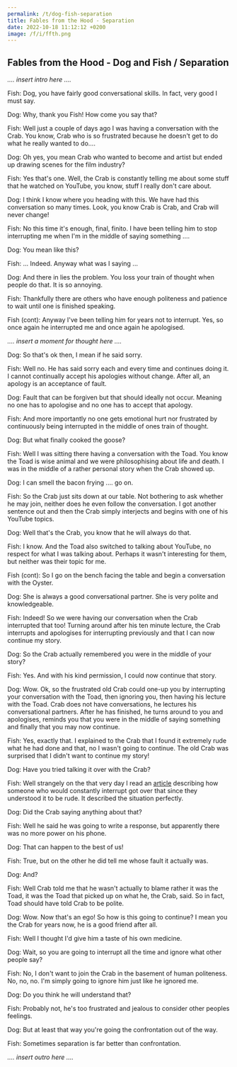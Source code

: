 ```yaml
---
permalink: /t/dog-fish-separation
title: Fables from the Hood - Separation
date: 2022-10-18 11:12:12 +0200
image: /f/i/ffth.png
---
```


## Fables from the Hood - Dog and Fish / Separation

*.... insert intro here ....*

Fish: Dog, you have fairly good conversational skills. In fact, very good I must say.

Dog: Why, thank you Fish! How come you say that?

Fish: Well just a couple of days ago I was having a conversation with the Crab. You know, Crab who is so frustrated because he doesn't get to do what he really wanted to do....

Dog: Oh yes, you mean Crab who wanted to become and artist but ended up drawing scenes for the film industry?

Fish: Yes that's one. Well, the Crab is constantly telling me about some stuff that he watched on YouTube, you know, stuff I really don't care about.

Dog: I think I know where you heading with this. We have had this conversation so many times. Look, you know Crab is Crab, and Crab will never change!

Fish: No this time it's enough, final, finito. I have been telling him to stop interrupting me when I'm in the middle of saying something ....

Dog: You mean like this?

Fish: ... Indeed. Anyway what was I saying ...

Dog: And there in lies the problem. You loss your train of thought when people do that. It is so annoying.

Fish: Thankfully there are others who have enough politeness and patience to wait until one is finished speaking.

Fish (cont): Anyway I've been telling him for years not to interrupt. Yes, so once again he interrupted me and once again he apologised.

*.... insert a moment for thought here ....*

Dog: So that's ok then, I mean if he said sorry.

Fish: Well no. He has said sorry each and every time and continues doing it. I cannot continually accept his apologies without change. After all, an apology is an acceptance of fault.

Dog: Fault that can be forgiven but that should ideally not occur. Meaning no one has to apologise and no one has to accept that apology.

Fish: And more importantly no one gets emotional hurt nor frustrated by continuously being interrupted in the middle of ones train of thought.

Dog: But what finally cooked the goose?

Fish: Well I was sitting there having a conversation with the Toad. You know the Toad is wise animal and we were philosophising about life and death. I was in the middle of a rather personal story when the Crab showed up.

Dog: I can smell the bacon frying .... go on.

Fish: So the Crab just sits down at our table. Not bothering to ask whether he may join, neither does he even follow the conversation. I got another sentence out and then the Crab simply interjects and begins with one of his YouTube topics.

Dog: Well that's the Crab, you know that he will always do that.

Fish: I know. And the Toad also switched to talking about YouTube, no respect for what I was talking about. Perhaps it wasn't interesting for them, but neither was their topic for me.

Fish (cont): So I go on the bench facing the table and begin a conversation with the Oyster.

Dog: She is always a good conversational partner. She is very polite and knowledgeable.

Fish: Indeed! So we were having our conversation when the Crab interrupted that too! Turning around after his ten minute lecture, the Crab interrupts and apologises for interrupting previously and that I can now continue my story.

Dog: So the Crab actually remembered you were in the middle of your story?

Fish: Yes. And with his kind permission, I could now continue that story.

Dog: Wow. Ok, so the frustrated old Crab could one-up you by interrupting your conversation with the Toad, then ignoring you, then having his lecture with the Toad. Crab does not have conversations, he lectures his conversational partners. After he has finished, he turns around to you and apologises, reminds you that you were in the middle of saying something and finally that you may now continue.

Fish: Yes, exactly that. I explained to the Crab that I found it extremely rude what he had done and that, no I wasn't going to continue. The old Crab was surprised that I didn't want to continue my story!

Dog: Have you tried talking it over with the Crab?

Fish: Well strangely on the that very day I read an [article](https://aeon.co/essays/the-psychologist-carl-rogers-and-the-art-of-active-listening) describing how someone who would constantly interrupt got over that since they understood it to be rude. It described the situation perfectly.

Dog: Did the Crab saying anything about that?

Fish: Well he said he was going to write a response, but apparently there was no more power on his phone.

Dog: That can happen to the best of us!

Fish: True, but on the other he did tell me whose fault it actually was.

Dog: And?

Fish: Well Crab told me that he wasn't actually to blame rather it was the Toad, it was the Toad that picked up on what he, the Crab, said. So in fact, Toad should have told Crab to be polite.

Dog: Wow. Now that's an ego! So how is this going to continue? I mean you the Crab for years now, he is a good friend after all.

Fish: Well I thought I'd give him a taste of his own medicine.

Dog: Wait, so you are going to interrupt all the time and ignore what other people say?

Fish: No, I don't want to join the Crab in the basement of human politeness. No, no, no. I'm simply going to ignore him just like he ignored me.

Dog: Do you think he will understand that?

Fish: Probably not, he's too frustrated and jealous to consider other peoples feelings.

Dog: But at least that way you're going the confrontation out of the way.

Fish: Sometimes separation is far better than confrontation.

*.... insert outro here ....*
